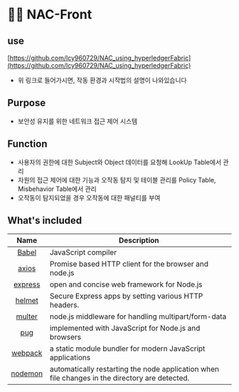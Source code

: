 # 🙋‍♀️ NAC-Front

## use
[https://github.com/lcy960729/NAC_using_hyperledgerFabric](https://github.com/lcy960729/NAC_using_hyperledgerFabric)
- 위 링크로 들어가시면, 작동 환경과 시작법의 설명이 나와있습니다

## Purpose
- 보안성 유지를 위한 네트워크 접근 제어 시스템

## Function
- 사용자의 권한에 대한 Subject와 Object 데이터를 요청해 LookUp Table에서 관리
- 자원의 접근 제어에 대한 기능과 오작동 탐지 및 테이블 관리를 Policy Table, Misbehavior Table에서 관리
- 오작동이 탐지되었을 경우 오작동에 대한 패널티를 부여

## What's included
|               Name               | Description                                        |
| :------------------------------: | -------------------------------------------------- |
| [Babel](https://babeljs.io/) | JavaScript compiler |
| [axios](https://joshua1988.github.io/vue-camp/vue/axios.html) | Promise based HTTP client for the browser and node.js|
| [express](https://expressjs.com/ko/) | open and concise web framework for Node.js |
| [helmet](https://www.npmjs.com/package/helmet) | Secure Express apps by setting various HTTP headers.  |
| [multer](https://www.npmjs.com/package/multer) | node.js middleware for handling multipart/form-data |
| [pug](https://github.com/pugjs/pug) | implemented with JavaScript for Node.js and browsers |
| [webpack](https://webpack.js.org/) | a static module bundler for modern JavaScript applications |
| [nodemon](https://www.npmjs.com/package/nodemon) | automatically restarting the node application when file changes in the directory are detected. |
